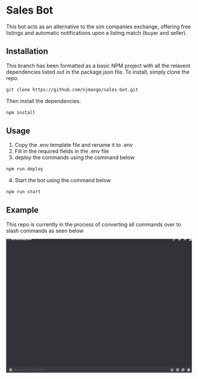# Sales Bot

This bot acts as an alternative to the sim companies exchange, offering free 
listings and automatic notifications upon a listing match (buyer and seller).

## Installation

This branch has been formatted as a basic NPM project with all the relavent 
dependencies listed out in the package.json file. To install, simply clone the repo.

```bash
git clone https://github.com/njmango/sales-bot.git
```

Then install the dependencies.

```bash
npm install
```

## Usage

1. Copy the .env.template file and rename it to .env
2. Fill in the required fields in the .env file
3. deploy the commands using the command below

```bash
npm run deploy
```
4. Start the bot using the command below

```bash
npm run start
```

## Example

This repo is currently in the process of converting all commands over to slash commands as seen below

![image](./img/help%20example.gif)